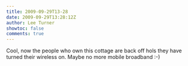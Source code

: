 ```yaml
---
title: 2009-09-29T13-28
date: 2009-09-29T13:28:12Z
author: Lee Turner
showtoc: false
comments: true
---
```


Cool, now the people who own this cottage are back off hols they have turned their wireless on.  Maybe no more mobile broadband :-)

